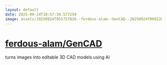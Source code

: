 ```yaml
---
layout: default
date: 2025-09-24T10:57:34.577259
image: assets/20250924T055757826--ferdous-alam--GenCAD--20250924T060226266--cropped.png
---
```


# [ferdous-alam/GenCAD](https://github.com/ferdous-alam/GenCAD)

turns images into editable 3D CAD models using AI
